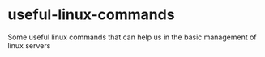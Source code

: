 # useful-linux-commands
Some useful linux commands that can help us in the basic management of linux servers
